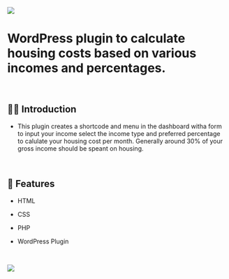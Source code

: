 ![](https://github.com/Matthewpco/WP-Plugin-Housing-Calculator/Housing-calculator-page.png)

# WordPress plugin to calculate housing costs based on various incomes and percentages.

<br>

## 🙋‍♂️ Introduction

- This plugin creates a shortcode and menu in the dashboard witha  form to input your income select the income type and preferred percentage to calulate your housing cost per month. Generally around 30% of your gross income should be speant on housing.

<br>

## 📜 Features

- HTML
- CSS
- PHP
- WordPress Plugin


  <br>
  
![](https://github.com/Matthewpco/WP-Plugin-Housing-Calculator/Housing-calculator-dashboard.png)
